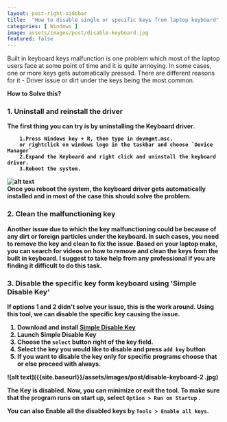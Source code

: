 ```yaml
---
layout: post-right-sidebar
title:  "How to disable single or specific keys from laptop keyboard"
categories: [ Windows ]
image: assets/images/post/disable-keyboard.jpg
featured: false
---
```


Built in keyboard keys malfunction is one problem which most of the laptop users face at some point of time and it is quite annoying. In some cases, one or more keys gets automatically pressed. There are different reasons for it - Driver issue or dirt under the keys being the most common.

<b>How to Solve this?<b>

<h3>1. Uninstall and reinstall the driver</h3>

The first thing you can try is by uninstalling the Keyboard driver.

		1.Press Windows key + R, then type in devmgmt.msc. 
		or rightclick on windows logo in the taskbar and choose `Device Manager`
		2.Expand the Keyboard and right click and uninstall the keyboard driver.
		3.Reboot the system.

![alt text]({{site.baseurl}}/assets/images/post/disable-keyboard-1.jpg)			
Once you reboot the system, the keyboard driver gets automatically installed and in most of the case this should solve the problem.


<h3>2. Clean the malfunctioning key</h3>

Another issue due to which the key malfunctioning could be because of any dirt or foreign particles under the keyboard. In such cases, you need to remove the key and clean to fix the issue. Based on your laptop make, you can search for videos on how to remove and clean the keys from the built in keyboard. I suggest to take help from any professional if you are finding it difficult to do this task.


<h3>3. Disable the specific key form keyboard using 'Simple Disable Key'</h3>

If options 1 and 2 didn't solve your issue, this is the work around. Using this tool, we can disable the specific key causing the issue.

1. Download and install [Simple Disable Key][jekyll-disablekey] 
2. Launch Simple Disable Key
3. Choose the `select` button right of the key field.
4. Select the key you would like to disable and press `add key` button
5. If you want to disable the key only for specific programs choose that or else proceed with always.

![alt text]({{site.baseurl}}/assets/images/post/disable-keyboard-2	.jpg)	

The Key is disabled. Now, you can minimize or exit the tool. To make sure that the program runs on start up, select  `Option > Run on Startup` .

You can also Enable all the disabled keys by `Tools > Enable all keys`.










[jekyll-disablekey]:https://simple-disable-key.en.uptodown.com/windows

